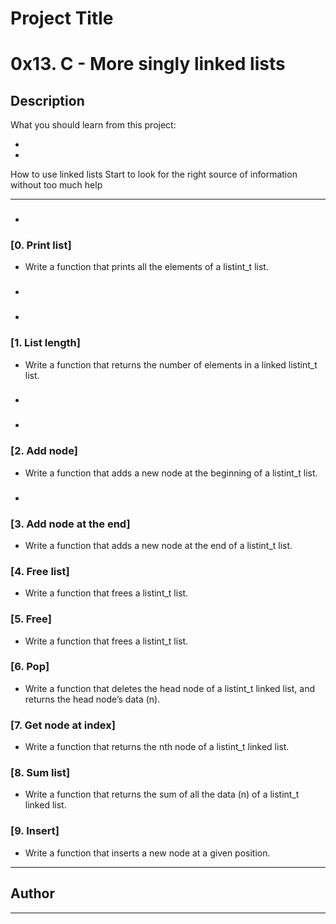 # Project Title
# 0x13. C - More singly linked lists

## Description
What you should learn from this project:

*
*
How to use linked lists
Start to look for the right source of information without too much help

---

### [](./)
* 
### [0. Print list]
* Write a function that prints all the elements of a listint_t list.

### [](./)
* 

### [](./)
* 
### [1. List length]
* Write a function that returns the number of elements in a linked listint_t list.

### [](./)
* 

### [](./)
* 
### [2. Add node]
* Write a function that adds a new node at the beginning of a listint_t list.

### [](./)
* 

### [3. Add node at the end]
* Write a function that adds a new node at the end of a listint_t list.


### [4. Free list]
* Write a function that frees a listint_t list.


### [5. Free]
* Write a function that frees a listint_t list.


### [6. Pop]
* Write a function that deletes the head node of a listint_t linked list, and returns the head node’s data (n).


### [7. Get node at index]
* Write a function that returns the nth node of a listint_t linked list.


### [8. Sum list]
* Write a function that returns the sum of all the data (n) of a listint_t linked list.


### [9. Insert]
* Write a function that inserts a new node at a given position.



---

## Author
* **